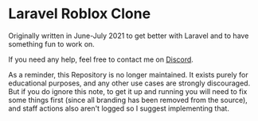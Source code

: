 # Laravel Roblox Clone
Originally written in June-July 2021 to get better with Laravel and to have something fun to work on.

If you need any help, feel free to contact me on [Discord](https://discord.gg/c8eQzs9QsG).

As a reminder, this Repository is no longer maintained. It exists purely for educational purposes, and any other use cases are strongly discouraged. But if you do ignore this note, to get it up and running you will need to fix some things first (since all branding has been removed from the source), and staff actions also aren't logged so I suggest implementing that.
